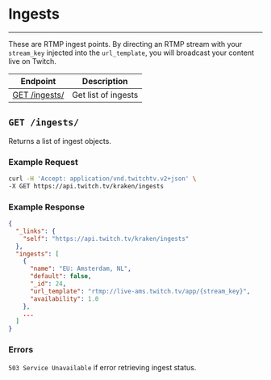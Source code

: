 # Ingests

***

These are RTMP ingest points. By directing an RTMP stream with your `stream_key` injected into the `url_template`, you will broadcast your content live on Twitch.

| Endpoint | Description |
| ---- | --------------- |
| [GET /ingests/](/v2_resources/ingests.md#get-ingests) | Get list of ingests |

## `GET /ingests/`

Returns a list of ingest objects.

### Example Request

```bash
curl -H 'Accept: application/vnd.twitchtv.v2+json' \
-X GET https://api.twitch.tv/kraken/ingests
```

### Example Response

```json
{
  "_links": {
    "self": "https://api.twitch.tv/kraken/ingests"
  },
  "ingests": [
    {
      "name": "EU: Amsterdam, NL",
      "default": false,
      "_id": 24,
      "url_template": "rtmp://live-ams.twitch.tv/app/{stream_key}",
      "availability": 1.0
    },
    ...
  ]
}
```

### Errors
`503 Service Unavailable` if error retrieving ingest status.
